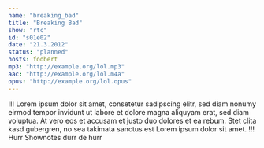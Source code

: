 ```yaml
---
name: "breaking_bad"
title: "Breaking Bad"
show: "rtc"
id: "s01e02"
date: "21.3.2012"
status: "planned"
hosts: foobert
mp3: "http://example.org/lol.mp3"
aac: "http://example.org/lol.m4a"
opus: "http://example.org/lol.opus"
---
```

!!!
Lorem ipsum dolor sit amet, consetetur sadipscing elitr, sed diam nonumy eirmod tempor invidunt ut labore et dolore magna aliquyam erat, sed diam voluptua. At vero eos et accusam et justo duo dolores et ea rebum. Stet clita kasd gubergren, no sea takimata sanctus est Lorem ipsum dolor sit amet.
!!!
Hurr Shownotes durr de hurr
